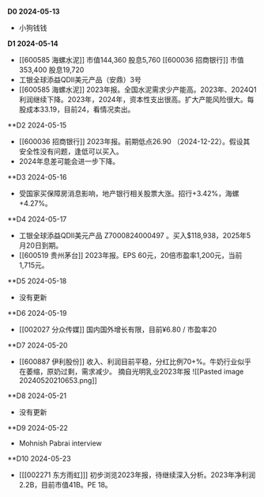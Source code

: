 **D0  2024-05-13**
* 小狗钱钱

**D1  2024-05-14**
* [[600585 海螺水泥]] 市值144,360 股息5,760  [[600036 招商银行]] 市值353,400 股息19,720
* 工银全球添益QDII美元产品（安鼎）3号
* [[600585 海螺水泥]] 2023年报。全国水泥需求少产能高。2023年、2024Q1利润继续下降。2023年，2024年，资本性支出很高。扩大产能风险很大。每股成本33.19，目前24，看情况卖出。

**D2 2024-05-15
* [[600036 招商银行]] 2023年报。前期低点26.90 （2024-12-22）。假设其安全性没有问题，逢低可以买入。
* 2024年息差可能会进一步下降。

**D3 2024-05-16
* 受国家买保障房消息影响，地产银行相关股票大涨。招行+3.42%，海螺+4.27%。

**D4 2024-05-17
* 工银全球添益QDII美元产品 Z7000824000497 。买入$118,938，2025年5月20日到期。
* [[600519 贵州茅台]] 2023年报。EPS 60元，20倍市盈率1,200元，当前1,715元。

**D5 2024-05-18
* 没有更新

**D6 2024-05-19
* [[002027 分众传媒]] 国内国外增长有限，目前¥6.80 / 市盈率20

**D7 2024-05-20
* [[600887 伊利股份]] 收入、利润目前平稳，分红比例70+%。牛奶行业似乎在萎缩，原奶过剩，需求减少。
摘自光明乳业2023年报
![[Pasted image 20240520210653.png]]

**D8 2024-05-21
* 没有更新

**D9 2024-05-22
* Mohnish Pabrai interview

**D10 2024-05-23
* [[[002271 东方雨虹]]] 初步浏览2023年报，待继续深入分析。2023年净利润2.2B，目前市值41B。PE 18。













